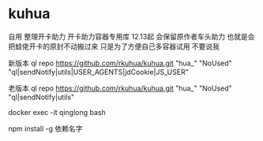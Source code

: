 # kuhua

自用   整理开卡助力  开卡助力容器专用库   12.13起  会保留原作者车头助力   也就是会把蛙佬开卡的原封不动搬过来  只是为了方便自己多容器试用  不要说我  


新版本   ql repo https://github.com/rkuhua/kuhua.git "hua_" "NoUsed" "ql|sendNotify|utils|USER_AGENTS|jdCookie|JS_USER"

老版本   ql repo https://github.com/rkuhua/kuhua.git "hua_" "NoUsed" "ql|sendNotify|utils"



docker exec -it qinglong bash


npm install -g 依赖名字


